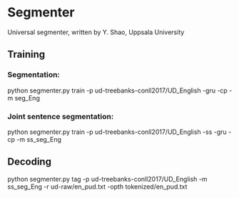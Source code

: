 # Segmenter
Universal segmenter, written by Y. Shao, Uppsala University

## Training

### Segmentation:

python segmenter.py train -p ud-treebanks-conll2017/UD_English -gru -cp -m seg_Eng

### Joint sentence segmentation:

python segmenter.py train -p ud-treebanks-conll2017/UD_English -ss -gru -cp -m ss_seg_Eng

## Decoding

python segmenter.py tag -p ud-treebanks-conll2017/UD_English -m ss_seg_Eng -r ud-raw/en_pud.txt -opth tokenized/en_pud.txt
